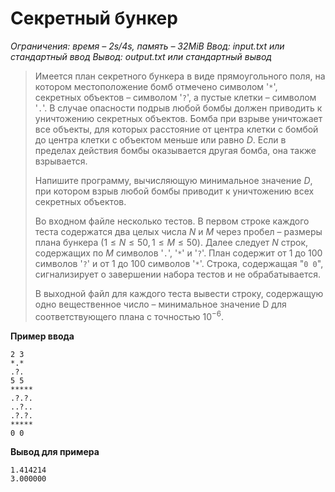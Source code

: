 # Секретный бункер

*Ограничения: время – 2s/4s, память – 32MiB Ввод: input.txt или стандартный ввод Вывод: output.txt или стандартный вывод*

> Имеется план секретного бункера в виде прямоугольного поля, на котором местоположение бомб отмечено символом '`*`', секретных объектов – символом '`?`', а пустые клетки – символом '`.`'. В случае опасности подрыв любой бомбы должен приводить к уничтожению секретных объектов. Бомба при взрыве уничтожает все объекты, для которых расстояние от центра клетки с бомбой до центра клетки с объектом меньше или равно $D$. Если в пределах действия бомбы оказывается другая бомба, она также взрывается.
>
> Напишите программу, вычисляющую минимальное значение $D$, при котором взрыв любой бомбы приводит к уничтожению всех секретных объектов.
>
> Во входном файле несколько тестов. В первом строке каждого теста содержатся два целых числа $N$ и $M$ через пробел – размеры плана бункера $(1 ≤ N ≤ 50, 1 ≤ M ≤ 50)$. Далее следует $N$ строк, содержащих по $M$ символов '`.`', '`*`' и '`?`'. План содержит от 1 до 100 символов '`?`' и от 1 до 100 символов '`*`'. Строка, содержащая "`0 0`", сигнализирует о завершении набора тестов и не обрабатывается.
>
> В выходной файл для каждого теста вывести строку, содержащую одно вещественное число – минимальное значение D для соответствующего плана с точностью $10^{−6}$.

**Пример ввода**
```
2 3
*.*
.?.
5 5
*****
.?.?.
..?..
.?.?.
*****
0 0
```
**Вывод для примера**
```
1.414214
3.000000
```
